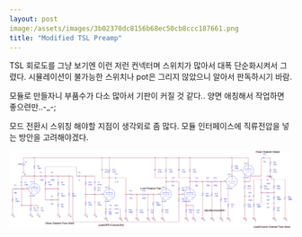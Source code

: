 ```yaml
---
layout: post
image:/assets/images/3b02370dc8156b68ec50cb8ccc187661.png
title: "Modified TSL Preamp"
---
```


TSL 회로도를 그냥 보기엔 이런 저런 컨넥터며 스위치가 많아서 대폭 단순화시켜서 그렸다. 시뮬레이션이 불가능한 스위치나 pot은 그리지 않았으니 알아서 판독하시기 바람.

모듈로 만들자니 부품수가 다소 많아서 기판이 커질 것 같다..
양면 애칭해서 작업하면 좋으련만..-_-;

모드 전환시 스위칭 해야할 지점이 생각외로 좀 많다. 모듈 인터페이스에 직류전압을 넣는 방안을 고려해야겠다. 

![image](/assets/images/3b02370dc8156b68ec50cb8ccc187661.png)


